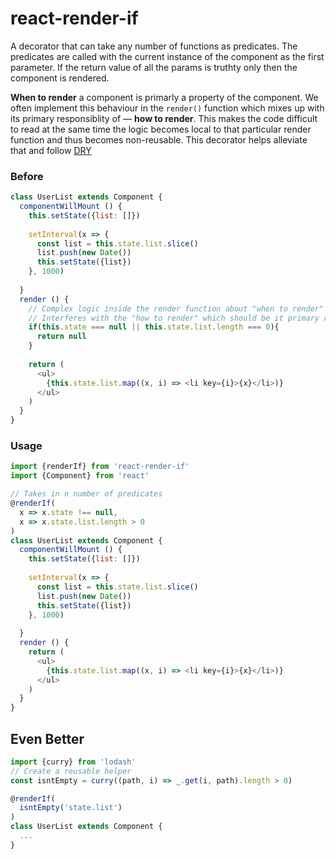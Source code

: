 # react-render-if

A decorator that can take any number of functions as predicates. The predicates are called with the current instance of the component as the first parameter. If the return value of all the params is truthty only then the component is rendered.

**When to render** a component is primarly a property of the component. We often implement this behaviour in the `render()` function which mixes up with its primary responsiblity of — **how to render**. This makes the code difficult to read at the same time the logic becomes local to that particular render function and thus becomes non-reusable.
This decorator helps alleviate that and follow [DRY](https://en.wikipedia.org/wiki/Don%27t_repeat_yourself)


### Before

```javascript
class UserList extends Component {
  componentWillMount () {
    this.setState({list: []})
    
    setInterval(x => {
      const list = this.state.list.slice()
      list.push(new Date())
      this.setState({list})
    }, 1000)
    
  }
  render () {
    // Complex logic inside the render function about "when to render" the component.
    // Interferes with the "how to render" which should be it primary responsibility.
    if(this.state === null || this.state.list.length === 0){
      return null
    }
  
    return (
      <ul>
        {this.state.list.map((x, i) => <li key={i}>{x}</li>)}
      </ul>
    )
  }
}

```


### Usage

```javascript
import {renderIf} from 'react-render-if'
import {Component} from 'react'

// Takes in n number of predicates
@renderIf(  
  x => x.state !== null, 
  x => x.state.list.length > 0
)
class UserList extends Component {
  componentWillMount () {
    this.setState({list: []})
    
    setInterval(x => {
      const list = this.state.list.slice()
      list.push(new Date())
      this.setState({list})
    }, 1000)
    
  }
  render () {
    return (
      <ul>
        {this.state.list.map((x, i) => <li key={i}>{x}</li>)}
      </ul>
    )
  }
}

```

## Even Better

```javascript
import {curry} from 'lodash'
// Create a reusable helper
const isntEmpty = curry((path, i) => _.get(i, path).length > 0)

@renderIf(
  isntEmpty('state.list')
)
class UserList extends Component {
  ...
}
```
